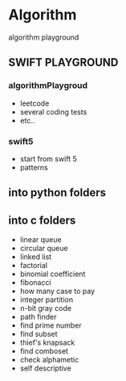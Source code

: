 # Algorithm

algorithm playground

## SWIFT PLAYGROUND

### algorithmPlaygroud

- leetcode
- several coding tests
- etc..

### swift5 

- start from swift 5 
- patterns

## into python folders

## into c folders

- linear queue
- circular queue
- linked list
- factorial
- binomial coefficient
- fibonacci
- how many case to pay
- integer partition
- n-bit gray code
- path finder
- find prime number
- find subset
- thief's knapsack
- find comboset
- check alphametic
- self descriptive
